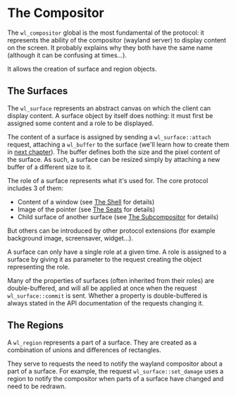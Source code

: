 # The Compositor

The `wl_compositor` global is the most fundamental of the protocol: it represents the ability of the
compositor (wayland server) to display content on the screen. It probably explains why they both
have the same name (although it can be confusing at times...).

It allows the creation of surface and region objects.

## The Surfaces

The `wl_surface` represents an abstract canvas on which the client can display content. A surface
object by itself does nothing: it must first be assigned some content and a role to be displayed.

The content of a surface is assigned by sending a `wl_surface::attach` request, attaching a
`wl_buffer` to the surface (we'll learn how to create them in [next chapter](./shm.html)).
The buffer defines both the size and the pixel content of the surface. As such, a surface can be
resized simply by attaching a new buffer of a different size to it.

The role of a surface represents what it's used for. The core protocol includes 3 of them:

- Content of a window (see [The Shell](./shell.html) for details)
- Image of the pointer (see [The Seats](./seat.html) for details)
- Child surface of another surface (see [The Subcompositor](./subcompositor.html) for
  details)

But others can be introduced by other protocol extensions (for example background image,
screensaver, widget...).

A surface can only have a single role at a given time. A role is assigned to a surface by giving it
as parameter to the request creating the object representing the role.

Many of the properties of surfaces (often inherited from their roles) are double-buffered, and will
all be applied at once when the request `wl_surface::commit` is sent. Whether a property is
double-buffered is always stated in the API documentation of the requests changing it.

## The Regions

A `wl_region` represents a part of a surface. They are created as a combination of unions and
differences of rectangles.

They serve to requests the need to notify the wayland compositor about a part of a surface. For
example, the request `wl_surface::set_damage` uses a region to notify the compositor when parts of a
surface have changed and need to be redrawn.
